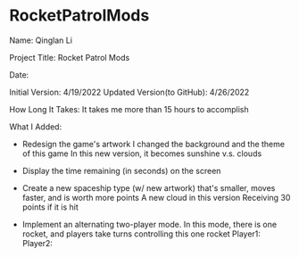 # RocketPatrolMods

Name: Qinglan Li

Project Title: Rocket Patrol Mods

Date: 

Initial Version: 4/19/2022
Updated Version(to GitHub): 4/26/2022

How Long It Takes: It takes me more than 15 hours to accomplish

What I Added:
- Redesign the game's artwork 
I changed the background and the theme of this game
In this new version, it becomes sunshine v.s. clouds

- Display the time remaining (in seconds) on the screen 

- Create a new spaceship type (w/ new artwork) that's smaller, moves faster, and is worth more points 
A new cloud in this version
Receiving 30 points if it is hit

- Implement an alternating two-player mode. In this mode, there is one rocket, and players take turns controlling this one rocket
Player1: 
Player2:

